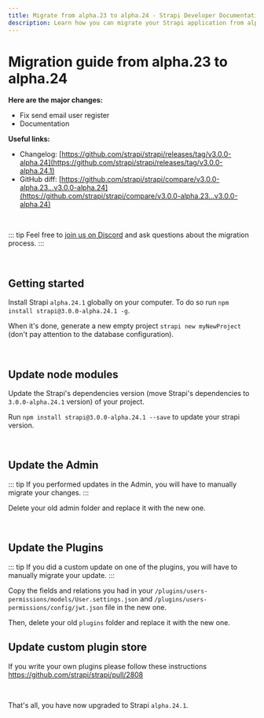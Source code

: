 ```yaml
---
title: Migrate from alpha.23 to alpha.24 - Strapi Developer Documentation
description: Learn how you can migrate your Strapi application from alpha.23 to alpha.24.
---
```


# Migration guide from alpha.23 to alpha.24

**Here are the major changes:**

- Fix send email user register
- Documentation

**Useful links:**

- Changelog: [https://github.com/strapi/strapi/releases/tag/v3.0.0-alpha.24](https://github.com/strapi/strapi/releases/tag/v3.0.0-alpha.24.1)
- GitHub diff: [https://github.com/strapi/strapi/compare/v3.0.0-alpha.23...v3.0.0-alpha.24](https://github.com/strapi/strapi/compare/v3.0.0-alpha.23...v3.0.0-alpha.24)

<br>

::: tip
Feel free to [join us on Discord](http://discord.com/invite/WFrDyNzNDU) and ask questions about the migration process.
:::

<br>

## Getting started

Install Strapi `alpha.24.1` globally on your computer. To do so run `npm install strapi@3.0.0-alpha.24.1 -g`.

When it's done, generate a new empty project `strapi new myNewProject` (don't pay attention to the database configuration).

<br>

## Update node modules

Update the Strapi's dependencies version (move Strapi's dependencies to `3.0.0-alpha.24.1` version) of your project.

Run `npm install strapi@3.0.0-alpha.24.1 --save` to update your strapi version.

<br>

## Update the Admin

::: tip
If you performed updates in the Admin, you will have to manually migrate your changes.
:::

Delete your old admin folder and replace it with the new one.

<br>

## Update the Plugins

::: tip
If you did a custom update on one of the plugins, you will have to manually migrate your update.
:::

Copy the fields and relations you had in your `/plugins/users-permissions/models/User.settings.json` and `/plugins/users-permissions/config/jwt.json` file in the new one.

Then, delete your old `plugins` folder and replace it with the new one.

## Update custom plugin store

If you write your own plugins please follow these instructions https://github.com/strapi/strapi/pull/2808

<br>

That's all, you have now upgraded to Strapi `alpha.24.1`.
